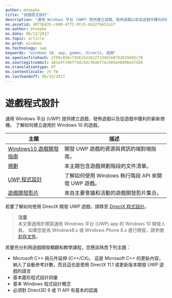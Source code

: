 ```yaml
---
author: mtoepke
title: "遊戲程式設計"
description: "通用 Windows 平台 (UWP) 提供建立遊戲、發佈遊戲以及從遊戲中獲利的嶄新商機。 了解開始新的遊戲或移植現有的遊戲。"
ms.assetid: 4073b835-c900-4ff2-9fc5-da52f9432a1f
ms.author: mtoepke
ms.date: 06/13/2017
ms.topic: article
ms.prod: windows
ms.technology: uwp
keywords: "windows 10, uwp, games, directx, 遊戲"
ms.openlocfilehash: 2f98c038c745615d16227334d7e87426394d5c79
ms.sourcegitcommit: a61e9fc06f74dc54c36abf7acb85eeb606e475b8
ms.translationtype: HT
ms.contentlocale: zh-TW
ms.lasthandoff: 06/15/2017
---
```

# <a name="game-programming"></a>遊戲程式設計

通用 Windows 平台 (UWP) 提供建立遊戲、發佈遊戲以及從遊戲中獲利的嶄新商機。 了解如何建立適用於 Windows 10 的遊戲。

| 主題 | 描述 |
|---------------------------------------------------------------------------------------------------------------------------------------------------|-------------------------------------------------------------------------------------------------------------------------------------------------------------------------------------------------------------------------------------------------------------------------------------------------------------------------------------------------------------------------------------------------------------------------------------------------------------------------------|
| [Windows10 遊戲開發指南](e2e.md) | 開發 UWP 遊戲的資源與資訊的端對端指南。 |
| [規劃](planning.md) | 本主題包含遊戲規劃階段的文件清單。 |
| [UWP 程式設計](uwp-programming.md) | 了解如何使用 Windows 執行階段 API 來開發 UWP 遊戲。 |
| [遊戲開發影片](game-development-videos.md) | 來自主要會議和活動的遊戲開發影片集合。 |

若要了解如何使用 DirectX 開發 UWP 遊戲，請移至 [DirectX 程式設計](directx-programming.md)。

> **注意**  
本文章適用於撰寫通用 Windows 平台 (UWP) app 的 Windows 10 開發人員。 如果您是為 Windows8.x 或 Windows Phone 8.x 進行開發，請參閱[封存文件](http://go.microsoft.com/fwlink/p/?linkid=619132)。

 

若要充分利用遊戲開發概觀和教學課程，您應該熟悉下列主題：

-   Microsoft C++ 與元件延伸 (C++/CX)。 這是 Microsoft C++ 的更新內容，納入了自動參考計數，而且這也是使用 DirectX 11.1 或更新版本開發 UWP 遊戲的語言
-   基本圖形程式設計詞彙
-   基本 Windows 程式設計概念
-   必須對 Direct3D 9 或 11 API 有基本的認識

 

 




